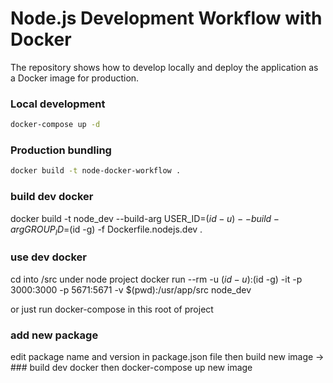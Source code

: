 # Node.js Development Workflow with Docker

The repository shows how to develop locally and deploy the application as a Docker image for production.

### Local development

```bash
docker-compose up -d
```

### Production bundling

```bash
docker build -t node-docker-workflow .
```


### build dev docker 
docker build -t node_dev --build-arg USER_ID=$(id -u) --build-arg GROUP_ID=$(id -g)  -f Dockerfile.nodejs.dev  .

### use dev docker
cd into /src under node project 
docker run --rm -u $(id -u):$(id -g) -it -p 3000:3000 -p 5671:5671 -v $(pwd):/usr/app/src node_dev

or just run docker-compose in this root of project


### add new package
edit package name and version in package.json file
then build new image  -> ### build dev docker 
then docker-compose up new image